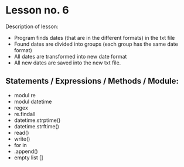 # Lesson no. 6

Description of lesson:
- Program finds dates (that are in the different formats) in the txt file
- Found dates are divided into groups (each group has the same date format) 
- All dates are transformed into new date format
- All new dates are saved into the new txt file.

## Statements / Expressions / Methods / Module:
- modul re
- modul datetime
- regex
- re.findall
- datetime.strptime()
- datetime.strftime()
- read()
- write()
- for in
- .append()
- empty list []

